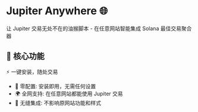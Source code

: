 # Jupiter Anywhere 🌐
让 Jupiter 交易无处不在的油猴脚本 - 在任意网站智能集成 Solana 最佳交易聚合器

## 🎯 核心功能
⚡ 一键安装，随处交易
* 🔧 零配置: 安装即用，无需任何设置
* 🌍 全网支持: 在任意网站都能使用 Jupiter 交易
* 🎨 无缝集成: 不影响原网站功能和样式
